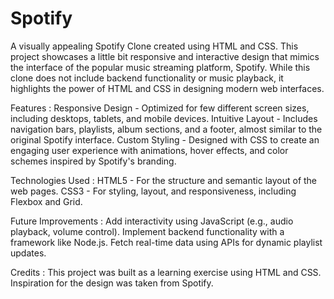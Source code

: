 # Spotify
A visually appealing Spotify Clone created using HTML and CSS. This project showcases a little bit responsive and interactive design that mimics the interface of the popular music streaming platform, Spotify. While this clone does not include backend functionality or music playback, it highlights the power of HTML and CSS in designing modern web interfaces.

Features :
Responsive Design - Optimized for few different screen sizes, including desktops, tablets, and mobile devices.
Intuitive Layout - Includes navigation bars, playlists, album sections, and a footer, almost similar to the original Spotify interface.
Custom Styling - Designed with CSS to create an engaging user experience with animations, hover effects, and color schemes inspired by Spotify's branding.

Technologies Used :
HTML5 - For the structure and semantic layout of the web pages.
CSS3 - For styling, layout, and responsiveness, including Flexbox and Grid.

Future Improvements :
Add interactivity using JavaScript (e.g., audio playback, volume control).
Implement backend functionality with a framework like Node.js.
Fetch real-time data using APIs for dynamic playlist updates.

Credits :
This project was built as a learning exercise using HTML and CSS. Inspiration for the design was taken from Spotify.

